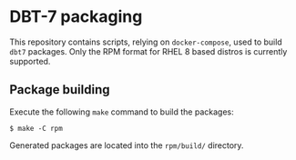 # DBT-7 packaging

This repository contains scripts, relying on `docker-compose`, used to build
`dbt7` packages. Only the RPM format for RHEL 8 based distros is currently
supported.

## Package building

Execute the following `make` command to build the packages:
```console
$ make -C rpm
```

Generated packages are located into the `rpm/build/` directory.
